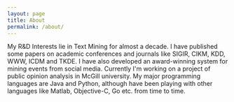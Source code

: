 ```yaml
---
layout: page
title: About
permalink: /about/
---
```


My R&D Interests lie in Text Mining for almost a decade. I have published some papers on academic conferences and journals like SIGIR, CIKM, KDD, WWW, ICDM and TKDE. I have also developed an award-winning system for mining events from social media. Currently I'm working on a project of public opinion analysis in McGill university. My major programming languages are Java and Python, although have been playing with other languages like Matlab, Objective-C, Go etc. from time to time.

